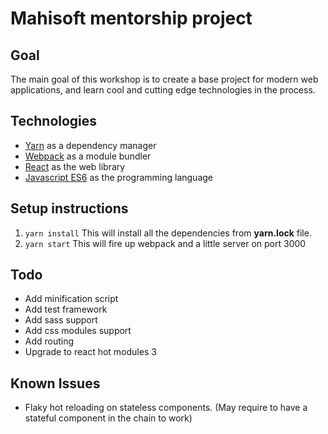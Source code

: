 # Mahisoft mentorship project

## Goal

The main goal of this workshop is to create a base project for modern web applications, and learn cool and cutting edge technologies in the process.

## Technologies

* [Yarn](https://yarnpkg.com/en/) as a dependency manager
* [Webpack](https://webpack.js.org/) as a module bundler
* [React](https://facebook.github.io/react/) as the web library
* [Javascript ES6](http://es6-features.org/) as the programming language

## Setup instructions

1. `yarn install` This will install all the dependencies from **yarn.lock** file.
2. `yarn start` This will fire up webpack and a little server on port 3000

## Todo
* Add minification script
* Add test framework
* Add sass support
* Add css modules support
* Add routing
* Upgrade to react hot modules 3

## Known Issues

* Flaky hot reloading on stateless components. (May require to have a stateful component in the chain to work)